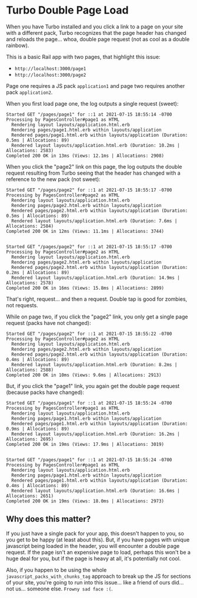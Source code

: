 # Turbo Double Page Load

When you have Turbo installed and you click a link to a page on your site with a different pack, Turbo recognizes that the page header has changed and reloads the page... whoa, double page request (not as cool as a double rainbow).

This is a basic Rail app with two pages, that highlight this issue:

* `http://localhost:3000/page1`
* `http://localhost:3000/page2`

Page one requires a JS pack `application1` and page two requires another pack `application2`.

When you first load page one, the log outputs a single request (sweet):

```text
Started GET "/pages/page1" for ::1 at 2021-07-15 18:55:14 -0700
Processing by PagesController#page1 as HTML
  Rendering layout layouts/application.html.erb
  Rendering pages/page1.html.erb within layouts/application
  Rendered pages/page1.html.erb within layouts/application (Duration: 0.5ms | Allocations: 89)
  Rendered layout layouts/application.html.erb (Duration: 10.2ms | Allocations: 2583)
Completed 200 OK in 13ms (Views: 12.1ms | Allocations: 2908)
```

When you click the "page2" link on this page, the log outputs the double request resulting from Turbo seeing that the header has changed with a reference to the new pack (not sweet):

```text
Started GET "/pages/page2" for ::1 at 2021-07-15 18:55:17 -0700
Processing by PagesController#page2 as HTML
  Rendering layout layouts/application.html.erb
  Rendering pages/page2.html.erb within layouts/application
  Rendered pages/page2.html.erb within layouts/application (Duration: 0.5ms | Allocations: 89)
  Rendered layout layouts/application.html.erb (Duration: 7.6ms | Allocations: 2584)
Completed 200 OK in 12ms (Views: 11.1ms | Allocations: 3744)


Started GET "/pages/page2" for ::1 at 2021-07-15 18:55:17 -0700
Processing by PagesController#page2 as HTML
  Rendering layout layouts/application.html.erb
  Rendering pages/page2.html.erb within layouts/application
  Rendered pages/page2.html.erb within layouts/application (Duration: 0.2ms | Allocations: 89)
  Rendered layout layouts/application.html.erb (Duration: 14.9ms | Allocations: 2578)
Completed 200 OK in 16ms (Views: 15.8ms | Allocations: 2899)
```

That's right, request... and then a request.  Double tap is good for zombies, not requests.

While on page two, if you click the "page2" link, you only get a single page request (packs have not changed):

```text
Started GET "/pages/page2" for ::1 at 2021-07-15 18:55:22 -0700
Processing by PagesController#page2 as HTML
  Rendering layout layouts/application.html.erb
  Rendering pages/page2.html.erb within layouts/application
  Rendered pages/page2.html.erb within layouts/application (Duration: 0.4ms | Allocations: 89)
  Rendered layout layouts/application.html.erb (Duration: 8.2ms | Allocations: 2588)
Completed 200 OK in 10ms (Views: 9.6ms | Allocations: 2913)
```

But, if you click the "page1" link, you again get the double page request (because packs have changed):

```text
Started GET "/pages/page1" for ::1 at 2021-07-15 18:55:24 -0700
Processing by PagesController#page1 as HTML
  Rendering layout layouts/application.html.erb
  Rendering pages/page1.html.erb within layouts/application
  Rendered pages/page1.html.erb within layouts/application (Duration: 0.9ms | Allocations: 89)
  Rendered layout layouts/application.html.erb (Duration: 16.2ms | Allocations: 2695)
Completed 200 OK in 19ms (Views: 17.9ms | Allocations: 3019)


Started GET "/pages/page1" for ::1 at 2021-07-15 18:55:24 -0700
Processing by PagesController#page1 as HTML
  Rendering layout layouts/application.html.erb
  Rendering pages/page1.html.erb within layouts/application
  Rendered pages/page1.html.erb within layouts/application (Duration: 0.4ms | Allocations: 89)
  Rendered layout layouts/application.html.erb (Duration: 16.6ms | Allocations: 2651)
Completed 200 OK in 19ms (Views: 18.0ms | Allocations: 2973)
```

## Why does this matter?

If you just have a single pack for your app, this doesn't happen to you, so you get to be happy (at least about this).  But, if you have pages with unique javascript being loaded in the header, you will encounter a double page request.  If the page isn't an expensive page to load, perhaps this won't be a huge deal for you, but if the page is heavy at all, it's potentially not cool.

Also, if you happen to be using the whole `javascript_packs_with_chunks_tag` approach to break up the JS for sections of your site, you're going to run into this issue... like a friend of ours did... not us... someone else. `Frowny sad face :(`.
